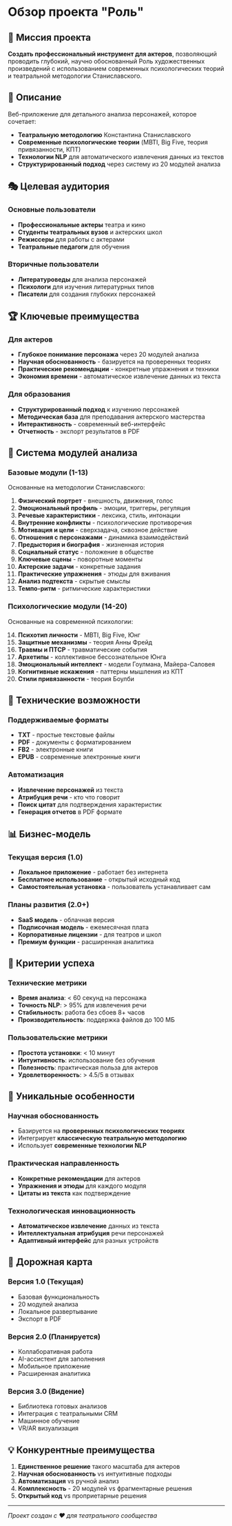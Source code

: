 # Обзор проекта "Роль"

## 🎯 Миссия проекта

**Создать профессиональный инструмент для актеров**, позволяющий проводить глубокий, научно обоснованный Роль художественных произведений с использованием современных психологических теорий и театральной методологии Станиславского.

## 📖 Описание

Веб-приложение для детального анализа персонажей, которое сочетает:
- **Театральную методологию** Константина Станиславского
- **Современные психологические теории** (MBTI, Big Five, теория привязанности, КПТ)
- **Технологии NLP** для автоматического извлечения данных из текстов
- **Структурированный подход** через систему из 20 модулей анализа

## 🎭 Целевая аудитория

### Основные пользователи
- **Профессиональные актеры** театра и кино
- **Студенты театральных вузов** и актерских школ
- **Режиссеры** для работы с актерами
- **Театральные педагоги** для обучения

### Вторичные пользователи
- **Литературоведы** для анализа персонажей
- **Психологи** для изучения литературных типов
- **Писатели** для создания глубоких персонажей

## 🏆 Ключевые преимущества

### Для актеров
- **Глубокое понимание персонажа** через 20 модулей анализа
- **Научная обоснованность** - базируется на проверенных теориях
- **Практические рекомендации** - конкретные упражнения и техники
- **Экономия времени** - автоматическое извлечение данных из текста

### Для образования
- **Структурированный подход** к изучению персонажей
- **Методическая база** для преподавания актерского мастерства
- **Интерактивность** - современный веб-интерфейс
- **Отчетность** - экспорт результатов в PDF

## 🧠 Система модулей анализа

### Базовые модули (1-13)
Основанные на методологии Станиславского:

1. **Физический портрет** - внешность, движения, голос
2. **Эмоциональный профиль** - эмоции, триггеры, регуляция
3. **Речевые характеристики** - лексика, стиль, интонации
4. **Внутренние конфликты** - психологические противоречия
5. **Мотивация и цели** - сверхзадача, сквозное действие
6. **Отношения с персонажами** - динамика взаимодействий
7. **Предыстория и биография** - жизненная история
8. **Социальный статус** - положение в обществе
9. **Ключевые сцены** - поворотные моменты
10. **Актерские задачи** - конкретные задания
11. **Практические упражнения** - этюды для вживания
12. **Анализ подтекста** - скрытые смыслы
13. **Темпо-ритм** - ритмические характеристики

### Психологические модули (14-20)
Основанные на современной психологии:

14. **Психотип личности** - MBTI, Big Five, Юнг
15. **Защитные механизмы** - теория Анны Фрейд
16. **Травмы и ПТСР** - травматические события
17. **Архетипы** - коллективное бессознательное Юнга
18. **Эмоциональный интеллект** - модели Гоулмана, Майера-Саловея
19. **Когнитивные искажения** - паттерны мышления из КПТ
20. **Стили привязанности** - теория Боулби

## 🔧 Технические возможности

### Поддерживаемые форматы
- **TXT** - простые текстовые файлы
- **PDF** - документы с форматированием
- **FB2** - электронные книги
- **EPUB** - современные электронные книги

### Автоматизация
- **Извлечение персонажей** из текста
- **Атрибуция речи** - кто что говорит
- **Поиск цитат** для подтверждения характеристик
- **Генерация отчетов** в PDF формате

## 📊 Бизнес-модель

### Текущая версия (1.0)
- **Локальное приложение** - работает без интернета
- **Бесплатное использование** - открытый исходный код
- **Самостоятельная установка** - пользователь устанавливает сам

### Планы развития (2.0+)
- **SaaS модель** - облачная версия
- **Подписочная модель** - ежемесячная плата
- **Корпоративные лицензии** - для театров и школ
- **Премиум функции** - расширенная аналитика

## 🎯 Критерии успеха

### Технические метрики
- **Время анализа**: < 60 секунд на персонажа
- **Точность NLP**: > 95% для извлечения речи
- **Стабильность**: работа без сбоев 8+ часов
- **Производительность**: поддержка файлов до 100 МБ

### Пользовательские метрики
- **Простота установки**: < 10 минут
- **Интуитивность**: использование без обучения
- **Полезность**: практическая польза для актеров
- **Удовлетворенность**: > 4.5/5 в отзывах

## 🌟 Уникальные особенности

### Научная обоснованность
- Базируется на **проверенных психологических теориях**
- Интегрирует **классическую театральную методологию**
- Использует **современные технологии NLP**

### Практическая направленность
- **Конкретные рекомендации** для актеров
- **Упражнения и этюды** для каждого модуля
- **Цитаты из текста** как подтверждение

### Технологическая инновационность
- **Автоматическое извлечение** данных из текста
- **Интеллектуальная атрибуция** речи персонажей
- **Адаптивный интерфейс** для разных устройств

## 🚀 Дорожная карта

### Версия 1.0 (Текущая)
- Базовая функциональность
- 20 модулей анализа
- Локальное развертывание
- Экспорт в PDF

### Версия 2.0 (Планируется)
- Коллаборативная работа
- AI-ассистент для заполнения
- Мобильное приложение
- Расширенная аналитика

### Версия 3.0 (Видение)
- Библиотека готовых анализов
- Интеграция с театральными CRM
- Машинное обучение
- VR/AR визуализация

## 💡 Конкурентные преимущества

1. **Единственное решение** такого масштаба для актеров
2. **Научная обоснованность** vs интуитивные подходы
3. **Автоматизация** vs ручной анализ
4. **Комплексность** - 20 модулей vs фрагментарные решения
5. **Открытый код** vs проприетарные решения

---

*Проект создан с ❤️ для театрального сообщества*
